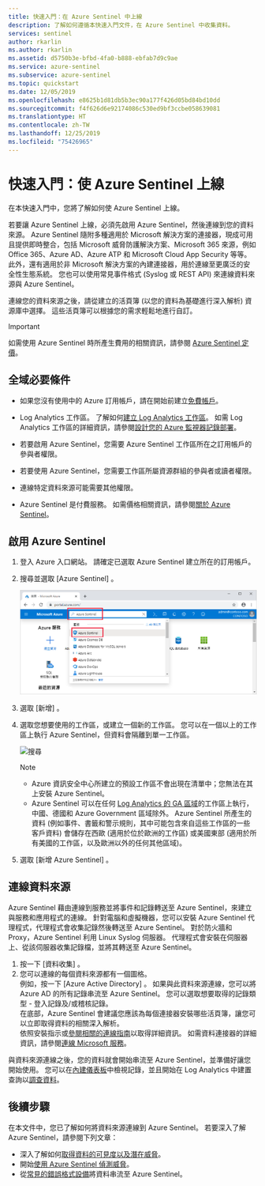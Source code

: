 ```yaml
---
title: 快速入門：在 Azure Sentinel 中上線
description: 了解如何遵循本快速入門文件，在 Azure Sentinel 中收集資料。
services: sentinel
author: rkarlin
ms.author: rkarlin
ms.assetid: d5750b3e-bfbd-4fa0-b888-ebfab7d9c9ae
ms.service: azure-sentinel
ms.subservice: azure-sentinel
ms.topic: quickstart
ms.date: 12/05/2019
ms.openlocfilehash: e8625b1d81db5b3ec90a177f426d05bd84bd10dd
ms.sourcegitcommit: f4f626d6e92174086c530ed9bf3ccbe058639081
ms.translationtype: HT
ms.contentlocale: zh-TW
ms.lasthandoff: 12/25/2019
ms.locfileid: "75426965"
---
```

# <a name="quickstart-on-board-azure-sentinel"></a>快速入門：使 Azure Sentinel 上線

在本快速入門中，您將了解如何使 Azure Sentinel 上線。 

若要讓 Azure Sentinel 上線，必須先啟用 Azure Sentinel，然後連線到您的資料來源。 Azure Sentinel 隨附多種適用於 Microsoft 解決方案的連接器，現成可用且提供即時整合，包括 Microsoft 威脅防護解決方案、Microsoft 365 來源，例如 Office 365、Azure AD、Azure ATP 和 Microsoft Cloud App Security 等等。 此外，還有適用於非 Microsoft 解決方案的內建連接器，用於連線至更廣泛的安全性生態系統。 您也可以使用常見事件格式 (Syslog 或 REST API) 來連線資料來源與 Azure Sentinel。  

連線您的資料來源之後，請從建立的活頁簿 (以您的資料為基礎進行深入解析) 資源庫中選擇。 這些活頁簿可以根據您的需求輕鬆地進行自訂。

>[!IMPORTANT] 
> 如需使用 Azure Sentinel 時所產生費用的相關資訊，請參閱 [Azure Sentinel 定價](https://azure.microsoft.com/pricing/details/azure-sentinel/)。
  

## <a name="global-prerequisites"></a>全域必要條件

- 如果您沒有使用中的 Azure 訂用帳戶，請在開始前建立[免費帳戶](https://azure.microsoft.com/free/?WT.mc_id=A261C142F)。

- Log Analytics 工作區。 了解如何[建立 Log Analytics 工作區](../log-analytics/log-analytics-quick-create-workspace.md)。 如需 Log Analytics 工作區的詳細資訊，請參閱[設計您的 Azure 監視器記錄部署](../azure-monitor/platform/design-logs-deployment.md)。

- 若要啟用 Azure Sentinel，您需要 Azure Sentinel 工作區所在之訂用帳戶的參與者權限。 
- 若要使用 Azure Sentinel，您需要工作區所屬資源群組的參與者或讀者權限。
- 連線特定資料來源可能需要其他權限。
- Azure Sentinel 是付費服務。 如需價格相關資訊，請參閱[關於 Azure Sentinel](https://go.microsoft.com/fwlink/?linkid=2104058)。
 
## 啟用 Azure Sentinel<a name="enable"></a>

1. 登入 Azure 入口網站。 請確定已選取 Azure Sentinel 建立所在的訂用帳戶。

1. 搜尋並選取 [Azure Sentinel]  。

   ![搜尋](./media/quickstart-onboard/search-product.png)

1. 選取 [新增]  。

1. 選取您想要使用的工作區，或建立一個新的工作區。 您可以在一個以上的工作區上執行 Azure Sentinel，但資料會隔離到單一工作區。

   ![搜尋](./media/quickstart-onboard/choose-workspace.png)

   >[!NOTE] 
   > - Azure 資訊安全中心所建立的預設工作區不會出現在清單中；您無法在其上安裝 Azure Sentinel。
   > - Azure Sentinel 可以在任何 [Log Analytics 的 GA 區域](https://azure.microsoft.com/global-infrastructure/services/?products=monitor)的工作區上執行，中國、德國和 Azure Government 區域除外。 Azure Sentinel 所產生的資料 (例如事件、書籤和警示規則，其中可能包含來自這些工作區的一些客戶資料) 會儲存在西歐 (適用於位於歐洲的工作區) 或美國東部 (適用於所有美國的工作區，以及歐洲以外的任何其他區域)。

1. 選取 [新增 Azure Sentinel]  。
  

## <a name="connect-data-sources"></a>連線資料來源

Azure Sentinel 藉由連線到服務並將事件和記錄轉送至 Azure Sentinel，來建立與服務和應用程式的連線。 針對電腦和虛擬機器，您可以安裝 Azure Sentinel 代理程式，代理程式會收集記錄然後轉送至 Azure Sentinel。 對於防火牆和 Proxy，Azure Sentinel 利用 Linux Syslog 伺服器。 代理程式會安裝在伺服器上、從該伺服器收集記錄檔，並將其轉送至 Azure Sentinel。 
 
1. 按一下 [資料收集]  。
2. 您可以連線的每個資料來源都有一個圖格。<br>
例如，按一下 [Azure Active Directory]  。 如果與此資料來源連線，您可以將 Azure AD 的所有記錄串流至 Azure Sentinel。 您可以選取想要取得的記錄類型 - 登入記錄及/或稽核記錄。 <br>
在底部，Azure Sentinel 會建議您應該為每個連接器安裝哪些活頁簿，讓您可以立即取得資料的相關深入解析。 <br> 依照安裝指示或[參閱相關的連線指南](connect-data-sources.md)以取得詳細資訊。 如需資料連接器的詳細資訊，請參閱[連線 Microsoft 服務](connect-data-sources.md)。

與資料來源連線之後，您的資料就會開始串流至 Azure Sentinel，並準備好讓您開始使用。 您可以在[內建儀表板](quickstart-get-visibility.md)中檢視記錄，並且開始在 Log Analytics 中建置查詢以[調查資料](tutorial-investigate-cases.md)。



## <a name="next-steps"></a>後續步驟
在本文件中，您已了解如何將資料來源連線到 Azure Sentinel。 若要深入了解 Azure Sentinel，請參閱下列文章：
- 深入了解如何[取得資料的可見度以及潛在威脅](quickstart-get-visibility.md)。
- 開始[使用 Azure Sentinel 偵測威脅](tutorial-detect-threats-built-in.md)。
- 從[常見的錯誤格式設備](connect-common-event-format.md)將資料串流至 Azure Sentinel。
